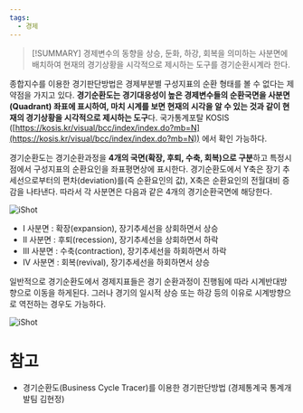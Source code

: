 ```yaml
---
tags:
  - 경제
---
```


> [!SUMMARY] 
> 경제변수의 동향을 상승, 둔화, 하강, 회복을 의미하는 사분면에 배치하여 현재의 경기상황을 시각적으로 제시하는 도구를 경기순환시계라 한다.  

종합지수를 이용한 경기판단방법은 경제부분별 구성지표의 순환 형태를 볼 수 없다는 제약점을 가지고 있다. **경기순환도는 경기대응성이 높은 경제변수들의 순환국면을 사분면(Quadrant) 좌표에 표시하여, 마치 시계를 보면 현재의 시각을 알 수 있는 것과 같이 현재의 경기상황을 시각적으로 제시하는 도구**다. 국가통계포탈 KOSIS ([https://kosis.kr/visual/bcc/index/index.do?mb=N](https://kosis.kr/visual/bcc/index/index.do?mb=N)) 에서 확인 가능하다. 

경기순환도는 경기순환과정을 **4개의 국면(확장, 후퇴, 수축, 회복)으로 구분**하고 특정시점에서 구성지표의 순환요인을 좌표평면상에 표시한다. 경기순환도에서 Y축은 장기 추세선으로부터의 편차(deviation)를(즉 순환요인의 값), X축은 순환요인의 전월대비 증감을 나타낸다. 따라서 각 사분면은 다음과 같은 4개의 경기순환국면에 해당한다. 

![iShot](<https://kr.object.ncloudstorage.com/image-tag/iShot_2023-05-03_21.31.38.png>)
  
- I   사분면 : 확장(expansion), 장기추세선을 상회하면서 상승 
- II  사분면 : 후퇴(recession), 장기추세선을 상회하면서 하락 
- III 사분면 : 수축(contraction), 장기추세선을 하회하면서 하락 
- IV 사분면 : 회복(revival), 장기추세선을 하회하면서 상승 
 
일반적으로 경기순환도에서 경제지표들은 경기 순환과정이 진행됨에 따라 시계반대방향으로 이동을 하게된다. 그러나 경기의 일시적 상승 또는 하강 등의 이유로 시계방향으로 역전하는 경우도 가능하다. 

![iShot](<https://kr.object.ncloudstorage.com/image-tag/iShot_2023-05-03_21.34.59.png>)  
# 참고
- 경기순환도(Business Cycle Tracer)를 이용한 경기판단방법 (경제통계국 통계개발팀 김현정)

